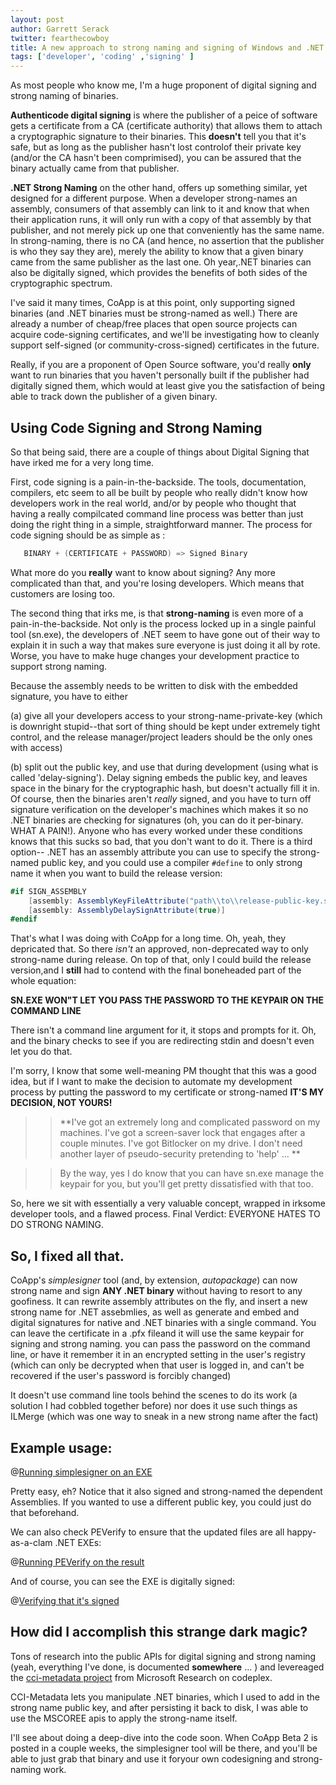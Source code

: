 ```yaml
---
layout: post
author: Garrett Serack 
twitter: fearthecowboy
title: A new approach to strong naming and signing of Windows and .NET binaries
tags: ['developer', 'coding' ,'signing' ]
---
```

As most people who know me, I'm a huge proponent of digital signing and strong naming of binaries.

**Authenticode digital signing** is where the publisher of a peice of software gets a certificate from a CA (certificate authority) that allows them to attach a cryptographic signature to their binaries.  This **doesn't** tell you that it's safe, but as long as the publisher hasn't lost controlof their private key (and/or the CA hasn't been comprimised), you can be assured that the binary actually came from that publisher.

**.NET Strong Naming** on the other hand, offers up something similar, yet designed for a different purpose.  When a developer strong-names an assembly, consumers of that assembly can link to it and know that when their application runs, it will only run with a copy of that assembly by that publisher, and not merely pick up one that conveniently has the same name.  In strong-naming, there is no CA (and hence, no assertion that the publisher is who they say they are), merely the ability to know that a given binary came from the same publisher as the last one. Oh year,.NET binaries can also be digitally signed, which provides the benefits of both sides of the cryptographic spectrum.

I've said it many times, CoApp is at this point, only supporting signed binaries (and .NET binaries must be strong-named as well.)  There are already a number of cheap/free places that open source projects can acquire code-signing certificates, and we'll be investigating how to cleanly support self-signed (or community-cross-signed) certificates in the future.  

Really, if you are a proponent of Open Source software, you'd really **only** want to run binaries that you haven't personally built if the publisher had digitally signed them, which would at least give you the satisfaction of being able to track down the publisher of a given binary.

## Using Code Signing and Strong Naming

So that being said, there are a couple of things about Digital Signing that have irked me for a very long time.

First, code signing is a pain-in-the-backside.  The tools, documentation, compilers, etc seem to all be built by people who really didn't know how developers work in the real world, and/or by people who thought that having a really compilcated command line process was better than just doing the right thing in a simple, straightforward manner.  The process for code signing should be as simple as :


``` c#
   BINARY + (CERTIFICATE + PASSWORD) => Signed Binary 
```

What more do you **really** want to know about signing? Any more complicated than that, and you're losing developers. Which means that customers are losing too.

The second thing that irks me, is that **strong-naming** is even more of a pain-in-the-backside.  Not only is the process locked up in a single painful tool (sn.exe), the developers of .NET seem to have gone out of their way to explain it in such a way that makes sure everyone is just doing it all by rote. Worse, you have to make huge changes your development practice to support strong naming.

Because the assembly needs to be written to disk with the embedded signature, you have to either 

(a) give all your developers access to your strong-name-private-key (which is downright stupid--that sort of thing should be kept under extremely tight control, and the release manager/project leaders should be the only ones with access)

(b) split out the public key, and use that during development (using what is called 'delay-signing'). Delay signing embeds the public key, and leaves space in the binary for the cryptographic hash, but  doesn't actually fill it in. Of course, then the binaries aren't *really* signed, and you have to turn off signature verification on the developer's machines which makes it so no .NET binaries are checking for signatures (oh, you can do it per-binary. WHAT A PAIN!). Anyone who has every worked under these conditions knows that this sucks so bad, that you don't want to do it. There is a third option-- .NET has an assembly attribute you can use to specify the strong-named public key, and you could use a compiler `#define` to only strong name it when you want to build the release version:

``` c#
#if SIGN_ASSEMBLY 
    [assembly: AssemblyKeyFileAttribute("path\\to\\release-public-key.snk")]
    [assembly: AssemblyDelaySignAttribute(true)]
#endif 
```

That's what I was doing with CoApp for a long time. Oh, yeah, they depricated that.  So there *isn't* an approved, non-deprecated way to only strong-name during release. On top of that, only I could build the release version,and I **still** had to contend with the final boneheaded part  of the whole equation:

**SN.EXE WON"T LET YOU PASS THE PASSWORD TO THE KEYPAIR ON THE COMMAND LINE**

There isn't a command line argument for it, it stops and prompts for it. Oh, and the binary checks to see if you are redirecting stdin and doesn't even let you do that.

I'm sorry, I know that some well-meaning PM thought that this was a good idea, but if I want to make the decision to automate my development process by putting the password to my certificate or strong-named **IT'S MY DECISION, NOT YOURS!**

>> **I've got an extremely long and complicated password on my machines. I've got a screen-saver lock that engages after a couple minutes. I've got Bitlocker on my drive. I don't need another layer  of pseudo-security pretending to 'help' ... **

>> By the way, yes I do know that you can have sn.exe manage the keypair for you, but you'll get pretty dissatisfied with that too.

So, here we sit with essentially a very valuable concept, wrapped in irksome developer tools, and a flawed process. Final Verdict: EVERYONE HATES TO DO STRONG NAMING.

## So, I fixed all that. 

CoApp's *simplesigner* tool (and, by extension, *autopackage*) can now strong name and sign **ANY .NET binary** without having to resort to any goofiness.  It can rewrite assembly attributes on the fly, and insert a new strong name for .NET assebmlies, as well as generate and embed and digital signatures for native and .NET binaries with a single command.  You can leave the certificate in a .pfx fileand it will use the same keypair for signing and strong naming. you can pass the password on the  command line, or have it remember it in an encrypted setting in the user's registry (which can only be decrypted when that user is logged in, and can't be recovered if the user's password is forcibly changed)

It doesn't use command line tools behind the scenes to do its work (a solution I had cobbled together before) nor does it use such things as ILMerge (which was one way to sneak in a new strong name after the fact)

## Example usage:

@[Running simplesigner on an EXE](/images/blog/simplesigner.png)

Pretty easy, eh? Notice that it also signed and strong-named the dependent Assemblies. If you wanted to use a different public key, you could just do that beforehand.

We can also check PEVerify to ensure that the updated files are all happy-as-a-clam .NET EXEs:

@[Running PEVerify on the result](/images/blog/verified.png)

And of course, you can see the EXE is digitally signed:

@[Verifying that it's signed](/images/blog/DigitallySigned.png)

## How did I accomplish this strange dark magic? 

Tons of research into the public APIs for digital signing and strong naming (yeah, everything I've done, is documented **somewhere** ... ) and levereaged the [cci-metadata project](http://ccimetadata.codeplex.com/) from Microsoft Research on codeplex.

CCI-Metadata lets you manipulate .NET binaries, which I used to add in the strong name public key, and after persisting it back to disk, I was able to use the MSCOREE apis to apply the strong-name itself.

I'll see about doing a deep-dive into the code soon. When CoApp Beta 2 is posted in a couple weeks, the simplesigner tool will be there, and you'll be able to just grab that binary and use it foryour own codesigning and strong-naming work.